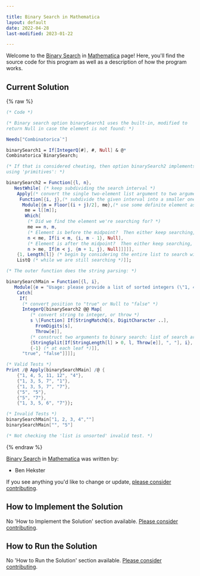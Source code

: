 ```yaml
---

title: Binary Search in Mathematica
layout: default
date: 2022-04-28
last-modified: 2023-01-22

---
```


Welcome to the [Binary Search](https://sampleprograms.io/projects/binary-search) in [Mathematica](https://sampleprograms.io/languages/mathematica) page! Here, you'll find the source code for this program as well as a description of how the program works.

## Current Solution

{% raw %}

```mathematica
(* Code *)

(* Binary search option binarySearch1 uses the built-in, modified to
return Null in case the element is not found: *)

Needs["Combinatorica`"]

binarySearch1 = If[IntegerQ[#], #, Null] & @*
Combinatorica`BinarySearch;

(* If that is considered cheating, then option binarySearch2 implements it
using 'primitives': *)

binarySearch2 = Function[{l, n},
   NestWhile[ (* keep subdividing the search interval *)
    Apply[(* convert the single two-element list argument to two arguments *)
     Function[{i, j},(* subdivide the given interval into a smaller one containing the item sought *)
      Module[{m = Floor[(i + j)/2], me},(* use some definite element as the midpoint to test *)
       me = l[[m]];
       Which[
        (* Did we find the element we're searching for? *)
        me == n, m,
        (* Element is before the midpoint?  Then either keep searching, or give up *)
        n < me, If[i < m, {i, m - 1}, Null],
        (* Element is after the midpoint?  Then either keep searching, or give up *)
        n > me, If[m < j, {m + 1, j}, Null]]]]],
    {1, Length[l]} (* begin by considering the entire list to search within *),
    ListQ (* while we are still searching *)]];

(* The outer function does the string parsing: *)

binarySearchMain = Function[{l, i},
   Module[{e = "Usage: please provide a list of sorted integers (\"1, 4, 5, 11, 12\") and the integer to find (\"11\")"},
    Catch[
     If[
      (* convert position to "true" or Null to "false" *)
      IntegerQ[binarySearch2 @@ Map[
         (* convert string to integer, or throw *)
         s \[Function] If[StringMatchQ[s, DigitCharacter ..],
           FromDigits[s],
           Throw[e]],
         (* construct two arguments to binary search: list of search array, item to search; as strings *)
         {StringSplit[If[StringLength[l] > 0, l, Throw[e]], ", "], i},
         {-1} (* at each leaf *)]],
      "true", "false"]]]];

(* Valid Tests *)
Print /@ Apply[binarySearchMain] /@ {
    {"1, 4, 5, 11, 12", "4"},
    {"1, 3, 5, 7", "1"},
    {"1, 3, 5, 7", "7"},
    {"5", "5"},
    {"5", "7"},
    {"1, 3, 5, 6", "7"}};

(* Invalid Tests *)
binarySearchMain["1, 2, 3, 4",""]
binarySearchMain["", "5"]

(* Not checking the 'list is unsorted' invalid test. *)
```

{% endraw %}

[Binary Search](https://sampleprograms.io/projects/binary-search) in [Mathematica](https://sampleprograms.io/languages/mathematica) was written by:

- Ben Hekster

If you see anything you'd like to change or update, [please consider contributing](https://github.com/TheRenegadeCoder/sample-programs).

## How to Implement the Solution

No 'How to Implement the Solution' section available. [Please consider contributing](https://github.com/TheRenegadeCoder/sample-programs-website).

## How to Run the Solution

No 'How to Run the Solution' section available. [Please consider contributing](https://github.com/TheRenegadeCoder/sample-programs-website).